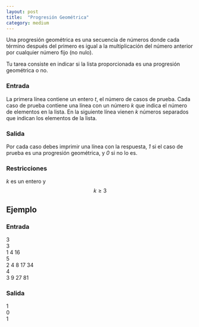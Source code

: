 ```yaml
---
layout: post
title:  "Progresión Geométrica"
category: medium
---
```


Una progresión geométrica es una secuencia de números donde cada término después del primero es igual a la multiplicación del número anterior por cualquier número fijo (no nulo).

Tu tarea consiste en indicar si la lista proporcionada es una progresión geométrica o no.

### Entrada

La primera línea contiene un entero _t_, el número de casos de prueba.
Cada caso de prueba contiene una línea con un número _k_  que indica el número de elementos en la lista.
En la siguiente línea vienen _k_ números separados que indican los elementos de la lista.

### Salida

Por cada caso debes imprimir una línea con la respuesta, _1_ si el caso de prueba es una progresión geométrica, y _0_ si no lo es.

### Restricciones

_k_ es un entero y $$k \geq 3$$

## Ejemplo

### Entrada
3  
3  
1 4 16  
5  
2  4  8  17  34  
4  
3 9 27 81  

### Salida
1  
0  
1  
